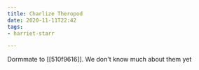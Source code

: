 ```yaml
---
title: Charlize Theropod
date: 2020-11-11T22:42
tags:
- harriet-starr

---
```


Dormmate to [[510f9616]]. We don't know much about them yet
